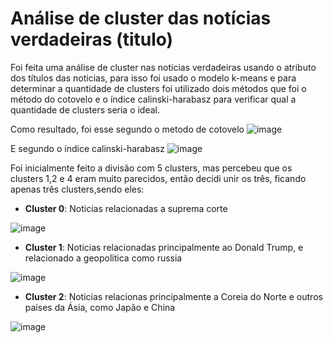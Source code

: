 # Análise de cluster das notícias verdadeiras (titulo)

Foi feita uma análise de cluster nas noticias verdadeiras usando o atributo dos títulos das noticias, para isso foi usado o modelo
k-means e para determinar a quantidade de clusters foi utilizado dois métodos que foi o método do cotovelo e o índice calinski-harabasz
para verificar qual a quantidade de clusters seria o ideal.

Como resultado, foi esse segundo o metodo de cotovelo
![image](https://github.com/gustavoramos82/Classificando-Fake-News-/assets/39843884/9a65372b-cee1-42fc-961d-cbdedc5496bc)

E segundo o índice calinski-harabasz
![image](https://github.com/gustavoramos82/Classificando-Fake-News-/assets/39843884/4afc6cb3-93e8-40a6-a724-941eac305f21)

Foi inicialmente feito a divisão com 5 clusters, mas percebeu que os clusters 1,2 e 4 eram muito parecidos, então decidi unir os três,
ficando apenas três clusters,sendo eles:

- **Cluster 0**: Noticias relacionadas a suprema corte

![image](https://github.com/gustavoramos82/Classificando-Fake-News-/assets/39843884/1720b21e-82f0-491f-92df-f163e12adc1e)

- **Cluster 1**: Noticias relacionadas principalmente ao Donald Trump, e relacionado a geopolitica como russia

![image](https://github.com/gustavoramos82/Classificando-Fake-News-/assets/39843884/92bfadb0-ea25-4371-b029-1ae2590e48e0)

- **Cluster 2**: Noticias relacionas principalmente a Coreia do Norte e outros países da Ásia, como Japão e China

![image](https://github.com/gustavoramos82/Classificando-Fake-News-/assets/39843884/f33255cf-4a47-4291-b5dc-9cbd244c3b7e)
